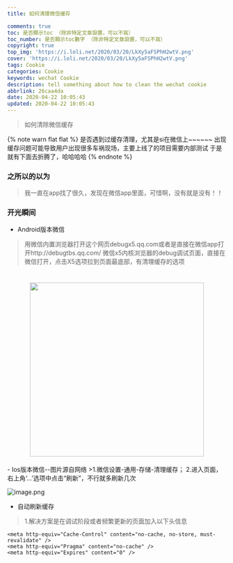 ```yaml
---
title: 如何清理微信缓存

comments: true
toc: 是否顯示toc （除非特定文章設置，可以不寫）
toc_number: 是否顯示toc數字 （除非特定文章設置，可以不寫）
copyright: true
top_img: 'https://i.loli.net/2020/03/20/LkXy5aFSPhH2wtV.png'
cover: 'https://i.loli.net/2020/03/20/LkXy5aFSPhH2wtV.png'
tags: Cookie
categories: Cookie
keywords: wechat Cookie
description: tell something about how to clean the wechat cookie
abbrlink: 26caa4da
date: 2020-04-22 10:05:43
updated: 2020-04-22 10:05:43
---
```


<blockquote class="blockquote-center">如何清除微信缓存</blockquote>
{% note warn flat flat %}
是否遇到过缓存清理，尤其是si在微信上~~~~~~
出现缓存问题可能导致用户出现很多车祸现场，主要上线了的项目需要内部测试
于是就有下面去折腾了，哈哈哈哈
{% endnote %}

### 之所以的以为
>我一直在app找了很久，发现在微信app里面，可惜啊，没有就是没有！！
### 开光瞬间
- Android版本微信
>用微信内置浏览器打开这个网页debugx5.qq.com或者是直接在微信app打开http://debugtbs.qq.com/
微信x5内核浏览器的debug调试页面，直接在微信打开，点击X5选项拉到页面最底部，有清理缓存的选项
<h1 align="center"><a target="_blank" herf="####" alt="shareRepository"><img src="https://i.loli.net/2020/04/22/VHLWXGuz8w5NsYp.jpg" width = "400" style="max-width:100%;align:center"/></a></h1>
- Ios版本微信--图片源自网络
>1.微信设置-通用-存储-清理缓存；
 2.进入页面，右上角‘...’选项中点击“刷新”，不行就多刷新几次

![image.png](https://i.loli.net/2020/04/22/491url8j6DQEbJa.png)
- 自动刷新缓存
>1.解决方案是在调试阶段或者频繁更新的页面加入以下头信息
```
<meta http-equiv="Cache-Control" content="no-cache, no-store, must-revalidate" />
<meta http-equiv="Pragma" content="no-cache" />
<meta http-equiv="Expires" content="0" />
```